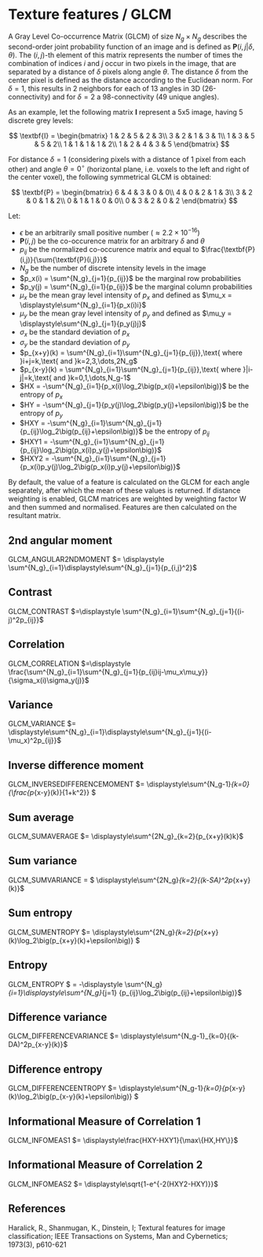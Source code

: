 # Texture features / GLCM

 A Gray Level Co-occurrence Matrix (GLCM) of size $N_g \times N_g$ describes the second-order joint probability function of an image and is defined as $\textbf{P}(i,j|\delta,\theta)$.
  The $(i,j)$-th element of this matrix represents the number of times the combination of
  indices $i$ and $j$ occur in two pixels in the image, that are separated by a distance of $\delta$
  pixels along angle $\theta$.
  The distance $\delta$ from the center pixel is defined as the distance according to the Euclidean norm.
  For $\delta=1$, this results in 2 neighbors for each of 13 angles in 3D (26-connectivity) and for
  $\delta=2$ a 98-connectivity (49 unique angles).

  As an example, let the following matrix $\textbf{I}$ represent a 5x5 image, having 5 discrete
  grey levels:

  $$
    \textbf{I} = \begin{bmatrix}
    1 & 2 & 5 & 2 & 3\\
    3 & 2 & 1 & 3 & 1\\
    1 & 3 & 5 & 5 & 2\\
    1 & 1 & 1 & 1 & 2\\
    1 & 2 & 4 & 3 & 5 \end{bmatrix}
$$

  For distance $\delta = 1$ (considering pixels with a distance of 1 pixel from each other)
  and angle $\theta=0^\circ$ (horizontal plane, i.e. voxels to the left and right of the center voxel),
  the following symmetrical GLCM is obtained:

$$
    \textbf{P} = \begin{bmatrix}
    6 & 4 & 3 & 0 & 0\\
    4 & 0 & 2 & 1 & 3\\
    3 & 2 & 0 & 1 & 2\\
    0 & 1 & 1 & 0 & 0\\
    0 & 3 & 2 & 0 & 2 \end{bmatrix}
$$

  Let:

  - $\epsilon$ be an arbitrarily small positive number ($\approx 2.2\times10^{-16}$)
  - $\textbf{P}(i,j)$ be the co-occurence matrix for an arbitrary $\delta$ and $\theta$
  - $p_{ij}$ be the normalized co-occurence matrix and equal to
    $\frac{\textbf{P}(i,j)}{\sum{\textbf{P}(i,j)}}$
  - $N_g$ be the number of discrete intensity levels in the image
  - $p_x(i) = \sum^{N_g}_{j=1}{p_{ij}}$ be the marginal row probabilities
  - $p_y(j) = \sum^{N_g}_{i=1}{p_{ij}}$ be the marginal column probabilities
  - $\mu_x$ be the mean gray level intensity of $p_x$ and defined as
    $\mu_x = \displaystyle\sum^{N_g}_{i=1}{p_x(i)i}$
  - $\mu_y$ be the mean gray level intensity of $p_y$ and defined as
    $\mu_y = \displaystyle\sum^{N_g}_{j=1}{p_y(j)j}$
  - $\sigma_x$ be the standard deviation of $p_x$
  - $\sigma_y$ be the standard deviation of $p_y$
  - $p_{x+y}(k) = \sum^{N_g}_{i=1}\sum^{N_g}_{j=1}{p_{ij}},\text{ where }i+j=k,\text{ and }k=2,3,\dots,2N_g$
  - $p_{x-y}(k) = \sum^{N_g}_{i=1}\sum^{N_g}_{j=1}{p_{ij}},\text{ where }|i-j|=k,\text{ and }k=0,1,\dots,N_g-1$
  - $HX =  -\sum^{N_g}_{i=1}{p_x(i)\log_2\big(p_x(i)+\epsilon\big)}$ be the entropy of $p_x$
  - $HY =  -\sum^{N_g}_{j=1}{p_y(j)\log_2\big(p_y(j)+\epsilon\big)}$ be the entropy of $p_y$
  - $HXY =  -\sum^{N_g}_{i=1}\sum^{N_g}_{j=1}{p_{ij}\log_2\big(p_{ij}+\epsilon\big)}$ be the entropy of
    $p_{ij}$
  - $HXY1 =  -\sum^{N_g}_{i=1}\sum^{N_g}_{j=1}{p_{ij}\log_2\big(p_x(i)p_y(j)+\epsilon\big)}$
  - $HXY2 =  -\sum^{N_g}_{i=1}\sum^{N_g}_{j=1}{p_x(i)p_y(j)\log_2\big(p_x(i)p_y(j)+\epsilon\big)}$

  By default, the value of a feature is calculated on the GLCM for each angle separately, after which the mean of these
  values is returned. If distance weighting is enabled, GLCM matrices are weighted by weighting factor W and
  then summed and normalised. Features are then calculated on the resultant matrix.

## 2nd angular moment 
GLCM_ANGULAR2NDMOMENT $= \displaystyle \sum^{N_g}_{i=1}\displaystyle\sum^{N_g}_{j=1}{p_{i,j}^2}$


## Contrast 
GLCM_CONTRAST $=\displaystyle \sum^{N_g}_{i=1}\sum^{N_g}_{j=1}{(i-j)^2p_{ij}}$


## Correlation 
GLCM_CORRELATION $=\displaystyle \frac{\sum^{N_g}_{i=1}\sum^{N_g}_{j=1}{p_{ij}ij-\mu_x\mu_y}}{\sigma_x(i)\sigma_y(j)}$


## Variance 
GLCM_VARIANCE $= \displaystyle\sum^{N_g}_{i=1}\displaystyle\sum^{N_g}_{j=1}{(i-\mu_x)^2p_{ij}}$ 
 

## Inverse difference moment
GLCM_INVERSEDIFFERENCEMOMENT $= \displaystyle\sum^{N_g-1}_{k=0}{\frac{p_{x-y}(k)}{1+k^2}}
$

## Sum average
GLCM_SUMAVERAGE $= \displaystyle\sum^{2N_g}_{k=2}{p_{x+y}(k)k}$

## Sum variance 
GLCM_SUMVARIANCE = $ \displaystyle\sum^{2N_g}_{k=2}{(k-SA)^2p_{x+y}(k)}$

## Sum entropy 
GLCM_SUMENTROPY $= \displaystyle\sum^{2N_g}_{k=2}{p_{x+y}(k)\log_2\big(p_{x+y}(k)+\epsilon\big)} $

## Entropy 
GLCM_ENTROPY $ = -\displaystyle \sum^{N_g}_{i=1}\displaystyle\sum^{N_g}_{j=1}
      {p_{ij}\log_2\big(p_{ij}+\epsilon\big)}$

## Difference variance 
GLCM_DIFFERENCEVARIANCE $= \displaystyle\sum^{N_g-1}_{k=0}{(k-DA)^2p_{x-y}(k)}$

## Difference entropy 
GLCM_DIFFERENCEENTROPY $= \displaystyle\sum^{N_g-1}_{k=0}{p_{x-y}(k)\log_2\big(p_{x-y}(k)+\epsilon\big)} $


## Informational Measure of Correlation 1 
GLCM_INFOMEAS1 $= \displaystyle\frac{HXY-HXY1}{\max\{HX,HY\}}$

## Informational Measure of Correlation 2 
GLCM_INFOMEAS2 $= \displaystyle\sqrt{1-e^{-2(HXY2-HXY)}}$

## References

Haralick, R., Shanmugan, K., Dinstein, I; Textural features for image classification; IEEE Transactions on Systems, Man and Cybernetics; 1973(3), p610-621